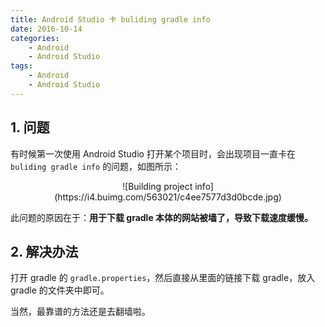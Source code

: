 ```yaml
---
title: Android Studio 卡 buliding gradle info
date: 2016-10-14
categories:
    - Android
    - Android Studio
tags:
    - Android
    - Android Studio
---
```


## 1. 问题

有时候第一次使用 Android Studio 打开某个项目时，会出现项目一直卡在 `buliding gradle info` 的问题，如图所示：

<center>![Building project  info](https://i4.buimg.com/563021/c4ee7577d3d0bcde.jpg)</center>

此问题的原因在于：**用于下载 gradle 本体的网站被墙了，导致下载速度缓慢。**


<!-- more -->

## 2. 解决办法

打开 gradle 的 `gradle.properties`，然后直接从里面的链接下载 gradle，放入 gradle 的文件夹中即可。

当然，最靠谱的方法还是去翻墙啦。
